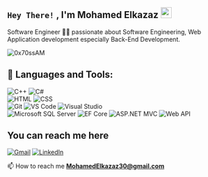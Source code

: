 ## `Hey There!` , I'm Mohamed Elkazaz <img src="https://github.com/TheDudeThatCode/TheDudeThatCode/blob/master/Assets/Hi.gif" width="25" height="25"></img>

<p>Software Engineer 👨‍💻 passionate about Software Engineering, Web Application development
especially Back-End Development.</p>
<p align="left"> <img src="https://komarev.com/ghpvc/?username=Mohamed-Kzaz&label=Profile%20views&color=0e75b6&style=flat" alt="0x70ssAM"/> </p>

## 🔭 Languages and Tools:
![C++](https://img.shields.io/badge/C++-00599C?style=for-the-badge&logo=c%2B%2B&logoColor=white)
![C#](https://img.shields.io/badge/C%23-239120?style=for-the-badge&logo=c-sharp&logoColor=white)
<br/>
![HTML](https://img.shields.io/badge/HTML-E34F26?style=for-the-badge&logo=html5&logoColor=white)
![CSS](https://img.shields.io/badge/CSS-1572B6?style=for-the-badge&logo=css3&logoColor=white)
<br/>
![Git](https://img.shields.io/badge/GIT-E44C30?style=for-the-badge&logo=git&logoColor=white)
![VS Code](https://img.shields.io/badge/Visual_Studio_Code-0078D4?style=for-the-badge&logo=visual%20studio%20code&logoColor=white)
![Visual Studio](https://img.shields.io/badge/Visual%20Studio-5C2D91?style=for-the-badge&logo=visual-studio&logoColor=white)
<br/>
![Microsoft SQL Server](https://img.shields.io/badge/Microsoft%20SQL%20Server-CC2927?style=for-the-badge&logo=microsoft-sql-server&logoColor=white)
![EF Core](https://img.shields.io/badge/EF%20Core-512BD4?style=for-the-badge&logo=.net&logoColor=white)
![ASP.NET MVC](https://img.shields.io/badge/ASP.NET%20MVC-0090D5?style=for-the-badge&logo=.net&logoColor=white)
![Web API](https://img.shields.io/badge/Web%20API-005571?style=for-the-badge&logo=.net&logoColor=white)

## You can reach me here
[![Gmail](https://img.shields.io/badge/-GMAIL-D14836?style=for-the-badge&logo=gmail&logoColor=white)](MohamedElkazaz30@gmail.com)
[![LinkedIn](https://img.shields.io/badge/-LINKEDIN-0077B5?style=for-the-badge&logo=linkedin&logoColor=white)](https://www.linkedin.com/in/mohamed-elkazaz-609536255/)

📫 How to reach me **MohamedElkazaz30@gmail.com**
